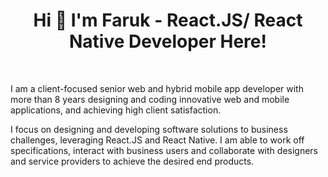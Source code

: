 <h1 align="center">Hi 👋  I'm Faruk - React.JS/ React Native Developer Here!</h1>
<br>
<p>I am a client-focused senior web and hybrid mobile app developer with more than 8 years designing and coding innovative web and mobile applications, and achieving high client satisfaction.

I focus on designing and developing software solutions to business challenges, leveraging React.JS and React Native.
I am able to work off specifications, interact with business users and collaborate with designers and service providers to achieve the desired end products.</p>
